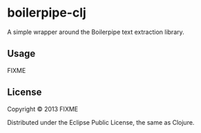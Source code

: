 # boilerpipe-clj

A simple wrapper around the Boilerpipe text extraction library.

## Usage

FIXME

## License

Copyright © 2013 FIXME

Distributed under the Eclipse Public License, the same as Clojure.
